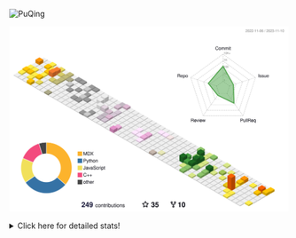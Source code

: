 ![PuQing](https://user-images.githubusercontent.com/27223114/171565019-9a56fae6-b08b-421f-99db-7e830da42371.png)

![](./profile-3d-contrib/profile-season-animate.svg)

<details>
<summary>Click here for detailed stats!</summary>

<!--START_SECTION:waka-->
![Lines of code](https://img.shields.io/badge/From%20Hello%20World%20I%27ve%20Written-850.2%20thousand%20lines%20of%20code-blue)

**🐱 My GitHub Data** 

> 📦 258.1 kB Used in GitHub's Storage 
 > 
> 🏆 214 Contributions in the Year 2023
 > 
> 🚫 Not Opted to Hire
 > 
> 📜 36 Public Repositories 
 > 
> 🔑 27 Private Repositories 
 > 
**I'm an Early 🐤** 

```text
🌞 Morning                518 commits         ████░░░░░░░░░░░░░░░░░░░░░   15.50 % 
🌆 Daytime                1672 commits        █████████████░░░░░░░░░░░░   50.03 % 
🌃 Evening                321 commits         ██░░░░░░░░░░░░░░░░░░░░░░░   09.61 % 
🌙 Night                  831 commits         ██████░░░░░░░░░░░░░░░░░░░   24.87 % 
```


📊 **This Week I Spent My Time On** 

```text
💬 Programming Languages: 
Markdown                 5 hrs 28 mins       ███████████████░░░░░░░░░░   59.23 % 
Python                   3 hrs 15 mins       █████████░░░░░░░░░░░░░░░░   35.24 % 
Text                     11 mins             █░░░░░░░░░░░░░░░░░░░░░░░░   02.08 % 
YAML                     9 mins              ░░░░░░░░░░░░░░░░░░░░░░░░░   01.74 % 
Bash                     7 mins              ░░░░░░░░░░░░░░░░░░░░░░░░░   01.41 % 

🔥 Editors: 
Obsidian                 5 hrs 28 mins       ███████████████░░░░░░░░░░   59.23 % 
VS Code                  3 hrs 45 mins       ██████████░░░░░░░░░░░░░░░   40.77 % 

💻 Operating System: 
Windows                  5 hrs 28 mins       ███████████████░░░░░░░░░░   59.23 % 
Linux                    3 hrs 45 mins       ██████████░░░░░░░░░░░░░░░   40.77 % 
```


<!--END_SECTION:waka-->
</details>
